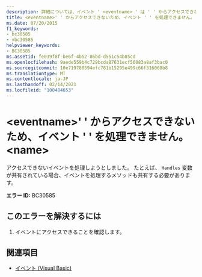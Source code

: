 ```yaml
---
description: 詳細については、イベント ' <eventname> ' は ' ' からアクセスできないため、処理できません。 <name>
title: <eventname>' ' からアクセスできないため、イベント ' ' を処理できません。 <name>
ms.date: 07/20/2015
f1_keywords:
- bc30585
- vbc30585
helpviewer_keywords:
- BC30585
ms.assetid: fe039f8f-be6f-4b52-86bd-d551c54b85cd
ms.openlocfilehash: 9aede559b4c729bcda87631ecf56083a8af3bac0
ms.sourcegitcommit: 10e719780594efc781b15295e499c66f316068b8
ms.translationtype: MT
ms.contentlocale: ja-JP
ms.lasthandoff: 02/14/2021
ms.locfileid: "100484653"
---
```

# <a name="event-eventname-cannot-be-handled-because-it-is-not-accessible-from-name"></a>\<eventname>' ' からアクセスできないため、イベント ' ' を処理できません。 \<name>

アクセスできないイベントを処理しようとしました。 たとえば、 `Handles` 変数が共有されている場合、イベントを処理するメソッドも共有する必要があります。  
  
 **エラー ID:** BC30585  
  
## <a name="to-correct-this-error"></a>このエラーを解決するには  
  
1. イベントにアクセスできることを確認します。  
  
## <a name="see-also"></a>関連項目

- [イベント (Visual Basic)](../programming-guide/language-features/events/index.md)
